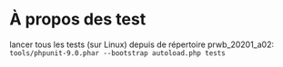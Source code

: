 # À propos des test
lancer tous les tests (sur Linux) depuis de répertoire prwb_20201_a02:
`tools/phpunit-9.0.phar --bootstrap autoload.php tests`
